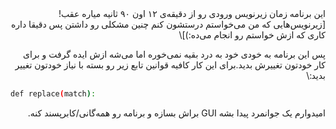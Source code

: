 <div dir="rtl" alighn="right">
این برنامه زمان زیرنویس ورودی رو از دقیقه‌‌ی ۱۲ اون ۹۰ ثانیه میاره عقب![زیرنویس‌هایی که من می‌خواستم درستشون کنم چنین مشکلی رو داشتن پس دقیقا داره کاری که ازش خواستم رو انجام می‌ده:)]\


پس این برنامه به خودی خود به درد بقیه نمی‌خوره اما می‌شه ازش ایده گرفت و برای کار خودتون تغییرش بدید.برای این کار کافیه قوانین تابع زیر رو بسته با نیاز خودتون تغییر بدید:\
 </div>

```sh
def replace(match):

```

<div dir="rtl" alighn="right">
امیدوارم یک جوانمرد پیدا بشه GUI براش بسازه و برنامه رو همه‌گانی/کابرپسند کنه.
 </div>
